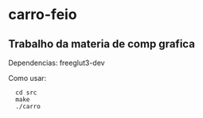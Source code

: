 # carro-feio
## Trabalho da materia de comp grafica

Dependencias: freeglut3-dev

Como usar:
      
      cd src
      make
      ./carro
